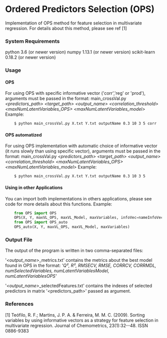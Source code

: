 # Ordered Predictors Selection (OPS)

Implementation of OPS method for feature selection in multivariate regression. For details about this method, please see ref [1]

### System Requirements
python 3.6 (or newer version)
numpy 1.13.1 (or newer version)
scikit-learn 0.18.2 (or newer version)

### Usage

#### OPS
For using OPS with specific informative vector ('corr','reg' or 'prod'), arguments must be passed in the format:
main_crossVal.py *<predictors_path> <target_path> <output_name> <correlation_threshold> <maxNumLatentVariables_OPS> <maxNumLatentVariables_model> <maxNumSelectedFeatures> <informativeVector>*
Example:
```bash
    $ python main_crossVal.py X.txt Y.txt outputName 0.3 10 3 5 corr
```

#### OPS automatized

For using OPS implementation with automatic choice of informative vector (it runs slowly than using specific vector), arguments must be passed in the format:
main_crossVal.py *<predictors_path> <target_path> <output_name> <correlation_threshold> <maxNumLatentVariables_OPS> <maxNumLatentVariables_model> <maxNumSelectedFeatures>*
Example:
```bash
    $ python main_crossVal.py X.txt Y.txt outputName 0.3 10 3 5
```

#### Using in other Applications
You can import both implementations in others applications, please see code for more details about this functions.
Example:
```python
    from OPS import OPS
    OPS(X, Y, maxVL_OPS, maxVL_Model, maxVariables, infoVec=nameInfoVec)
    from OPS import OPS_auto
    OPS_auto(X, Y, maxVL_OPS, maxVL_Model, maxVariables)
```

### Output File
The output of the program is written in two comma-separated files:

'*<output_name>*_metrics.txt' contains the metrics about the best model found in OPS in the format: *'Q², R², RMSECV, RMSE, CORRCV, CORRMDL, numSelectedVariables, numLatentVariablesModel, numLatentVariablesOPS'*

'*<output_name>*_selectedFeatures.txt' contains the indexes of selected predictors in matrix '<predictors_path>' passed as argument.
 
### References
[1] Teófilo, R. F.; Martins, J. P. A. & Ferreira, M. M. C. (2009). Sorting variables by using informative vectors as a strategy for feature selection in multivariate regression. Journal of Chemometrics, 23(1):32--48. ISSN 0886-9383
